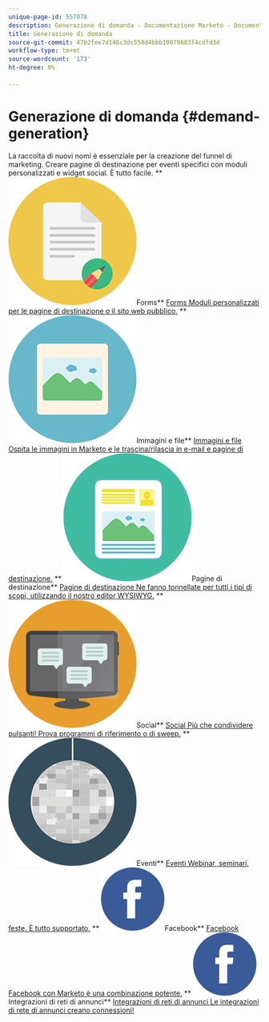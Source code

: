 ```yaml
---
unique-page-id: 557078
description: Generazione di domanda - Documentazione Marketo - Documentazione del prodotto
title: Generazione di domanda
source-git-commit: 47b2fee7d146c3dc558d4bbb10070683f4cdfd3d
workflow-type: tm+mt
source-wordcount: '173'
ht-degree: 0%

---
```



# Generazione di domanda {#demand-generation}

La raccolta di nuovi nomi è essenziale per la creazione del funnel di marketing. Creare pagine di destinazione per eventi specifici con moduli personalizzati e widget social. È tutto facile.
** ![Forms](assets/documents-bookmarks-16.png)Forms** [Forms Moduli personalizzati per le pagine di destinazione o il sito web pubblico.](https://docs.marketo.com/display/DOCS/Forms)     ** ![Immagini e file](assets/graphic-design-tools-06.png)Immagini e file** [Immagini e file Ospita le immagini in Marketo e le trascina/rilascia in e-mail e pagine di destinazione.](https://docs.marketo.com/display/DOCS/Images+and+Files)     ** ![Pagine di destinazione](assets/office-artboard-80.png)Pagine di destinazione** [Pagine di destinazione Ne fanno tonnellate per tutti i tipi di scopi, utilizzando il nostro editor WYSIWYG.](https://docs.marketo.com/pages/viewpage.action?pageId=2359689)     ** ![Social](assets/chat-messages-18.png)Social** [Social Più che condividere pulsanti! Prova programmi di riferimento o di sweep.](https://docs.marketo.com/display/DOCS/Social)     ** ![Eventi](assets/party-10.png)Eventi** [Eventi Webinar, seminari, feste. È tutto supportato.](https://docs.marketo.com/pages/viewpage.action?pageId=2949755)     ** ![Facebook](assets/facebook-icon.png)Facebook** [Facebook Facebook con Marketo è una combinazione potente.](https://docs.marketo.com/display/DOCS/Facebook)     ** ![Integrazioni di reti di annunci](assets/facebook-icon.png)Integrazioni di reti di annunci** [Integrazioni di reti di annunci Le integrazioni di rete di annunci creano connessioni!](https://docs.marketo.com/display/DOCS/Ad+Network+Integrations)